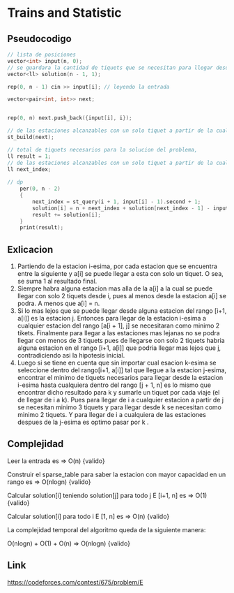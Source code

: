 # Trains and Statistic

## Pseudocodigo

```cpp
// lista de posiciones
vector<int> input(n, 0);
// se guardara la cantidad de tiquets que se necesitan para llegar desde la estacion i hasta todas las estaciones que siguen despues de ella.
vector<ll> solution(n - 1, 1);

rep(0, n - 1) cin >> input[i]; // leyendo la entrada

vector<pair<int, int>> next;


rep(0, n) next.push_back({input[i], i});

// de las estaciones alcanzables con un solo tiquet a partir de la cual se puede llegar mas lejos con solo otro tiquet, esta es la informacion que se guarda en la tabla.
st_build(next);

// total de tiquets necesarios para la solucion del problema, 
ll result = 1;
// de las estaciones alcanzables con un solo tiquet a partir de la cual se puede llegar mas lejos con solo otro tiquet.
ll next_index;
 
// dp
    per(0, n - 2)
    {
        next_index = st_query(i + 1, input[i] - 1).second + 1;
        solution[i] = n + next_index + solution[next_index - 1] - input[i] - (i + 1);
        result += solution[i];
    }
    print(result);
```

## Exlicacion

1. Partiendo de la estacion i-esima, por cada estacion que se encuentra entre la siguiente y a[i] se puede llegar a esta con solo un tiquet. O sea, se suma 1 al resultado final.
2. Siempre habra alguna estacion mas alla de la a[i] a la cual se puede llegar con solo 2 tiquets desde i, pues al menos desde la estacion a[i] se podra. A menos que a[i] = n.
3. Si lo mas lejos que se puede llegar desde alguna estacion del rango [i+1, a[i]] es la estacion j. Entonces para llegar de la estacion i-esima a cualquier estacion del rango [a[i + 1], j] se necesitaran como minimo 2 tikets. Finalmente para llegar a las estaciones mas lejanas no se podra llegar con menos de 3 tiquets pues de llegarse con solo 2 tiquets habria alguna estacion en el rango [i+1, a[i]] que podria llegar mas lejos que j, contradiciendo asi la hipotesis inicial.
4. Luego si se tiene en cuenta que sin importar cual esacion k-esima se seleccione dentro del rango[i+1, a[i]] tal que llegue a la estacion j-esima, encontrar el minimo de tiquets necesarios para llegar desde la estacion i-esima hasta cualquiera dentro del rango [j + 1, n] es lo mismo que encontrar dicho resultado para k y sumarle un tiquet por cada viaje (el de llegar de i a k). Pues para llegar de i a cualquier estacion a partir de j se necesitan minimo 3 tiquets y para llegar desde k se necesitan como minimo 2 tiquets. Y para llegar de i a cualquiera de las estaciones despues de la j-esima es optimo pasar por k .

## Complejidad

Leer la entrada es => O(n) {valido}

Construir el sparse_table para saber la estacion con mayor capacidad en un rango es => O(nlogn) {valido}

Calcular solution[i] teniendo solution[j] para todo j E [i+1, n] es => O(1) {valido}

Calcular solution[i] para todo i E [1, n] es => O(n) {valido}

La complejidad temporal del algoritmo queda de la siguiente manera:

O(nlogn) + O(1) + O(n) => O(nlogn) {valido}

## Link

https://codeforces.com/contest/675/problem/E
